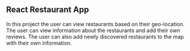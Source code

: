 
## React Restaurant App 

In this project the user can view restaurants based on their geo-location. The user can view information about the restaurants and add their own reviews. The user can also add newly discovered restaurants to the map with their own information. 


